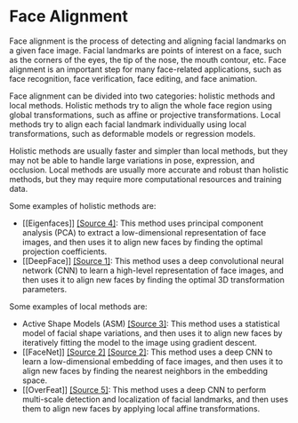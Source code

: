 # Face Alignment

Face alignment is the process of detecting and aligning facial landmarks on a given face image. Facial landmarks are points of interest on a face, such as the corners of the eyes, the tip of the nose, the mouth contour, etc. Face alignment is an important step for many face-related applications, such as face recognition, face verification, face editing, and face animation.

Face alignment can be divided into two categories: holistic methods and local methods. Holistic methods try to align the whole face region using global transformations, such as affine or projective transformations. Local methods try to align each facial landmark individually using local transformations, such as deformable models or regression models.

Holistic methods are usually faster and simpler than local methods, but they may not be able to handle large variations in pose, expression, and occlusion. Local methods are usually more accurate and robust than holistic methods, but they may require more computational resources and training data.

Some examples of holistic methods are:

- [[Eigenfaces]] [[Source 4]](https://www.mitpressjournals.org/doi/pdf/10.1162/jocn.1991.3.1.71): This method uses principal component analysis (PCA) to extract a low-dimensional representation of face images, and then uses it to align new faces by finding the optimal projection coefficients.
- [[DeepFace]] [[Source 1]](https://www.cv-foundation.org/openaccess/content_cvpr_2014/papers/Taigman_DeepFace_Closing_the_2014_CVPR_paper.pdf): This method uses a deep convolutional neural network (CNN) to learn a high-level representation of face images, and then uses it to align new faces by finding the optimal 3D transformation parameters.

Some examples of local methods are:

- Active Shape Models (ASM) [[Source 3]](https://ieeexplore.ieee.org/document/381842): This method uses a statistical model of facial shape variations, and then uses it to align new faces by iteratively fitting the model to the image using gradient descent.
- [[FaceNet]] [[Source 2]](https://www.cv-foundation.org/openaccess/content_cvpr_2015/papers/Schroff_FaceNet_A_Unified_2015_CVPR_paper.pdf) [[Source 2]](https://www.cv-foundation.org/openaccess/content_cvpr_2015/papers/Schroff_FaceNet_A_Unified_2015_CVPR_paper.pdf): This method uses a deep CNN to learn a low-dimensional embedding of face images, and then uses it to align new faces by finding the nearest neighbors in the embedding space.
- [[OverFeat]] [[Source 5]](https://arxiv.org/pdf/1312.6229.pdf): This method uses a deep CNN to perform multi-scale detection and localization of facial landmarks, and then uses them to align new faces by applying local affine transformations.
